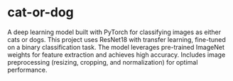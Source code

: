 # cat-or-dog

A deep learning model built with PyTorch for classifying images as either cats or dogs. This project uses ResNet18 with transfer learning, fine-tuned on a binary classification task. The model leverages pre-trained ImageNet weights for feature extraction and achieves high accuracy. Includes image preprocessing (resizing, cropping, and normalization) for optimal performance.
